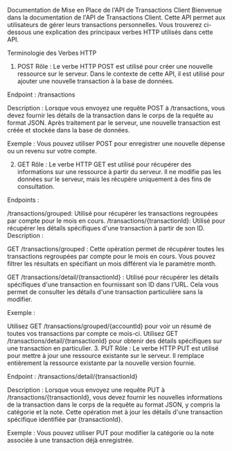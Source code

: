 Documentation de Mise en Place de l'API de Transactions Client
Bienvenue dans la documentation de l'API de Transactions Client. Cette API permet aux utilisateurs de gérer leurs transactions personnelles. Vous trouverez ci-dessous une explication des principaux verbes HTTP utilisés dans cette API.

Terminologie des Verbes HTTP

1. POST
   Rôle : Le verbe HTTP POST est utilisé pour créer une nouvelle ressource sur le serveur. Dans le contexte de cette API, il est utilisé pour ajouter une nouvelle transaction à la base de données.

Endpoint : /transactions

Description : Lorsque vous envoyez une requête POST à /transactions, vous devez fournir les détails de la transaction dans le corps de la requête au format JSON. Après traitement par le serveur, une nouvelle transaction est créée et stockée dans la base de données.

Exemple : Vous pouvez utiliser POST pour enregistrer une nouvelle dépense ou un revenu sur votre compte.

2. GET
   Rôle : Le verbe HTTP GET est utilisé pour récupérer des informations sur une ressource à partir du serveur. Il ne modifie pas les données sur le serveur, mais les récupère uniquement à des fins de consultation.

Endpoints :

/transactions/grouped: Utilisé pour récupérer les transactions regroupées par compte pour le mois en cours.
/transactions/{transactionId}: Utilisé pour récupérer les détails spécifiques d'une transaction à partir de son ID.
Description :

GET /transactions/grouped : Cette opération permet de récupérer toutes les transactions regroupées par compte pour le mois en cours. Vous pouvez filtrer les résultats en spécifiant un mois différent via le paramètre month.

GET /transactions/detail/{transactionId} : Utilisé pour récupérer les détails spécifiques d'une transaction en fournissant son ID dans l'URL. Cela vous permet de consulter les détails d'une transaction particulière sans la modifier.

Exemple :

Utilisez GET /transactions/grouped/{accountId}
pour voir un résumé de toutes vos transactions par compte ce mois-ci.
Utilisez GET /transactions/detail/{transactionId} pour obtenir des détails spécifiques sur une transaction en particulier. 3. PUT
Rôle : Le verbe HTTP PUT est utilisé pour mettre à jour une ressource existante sur le serveur. Il remplace entièrement la ressource existante par la nouvelle version fournie.

Endpoint : /transactions/detail/{transactionId}

Description : Lorsque vous envoyez une requête PUT à /transactions/{transactionId}, vous devez fournir les nouvelles informations de la transaction dans le corps de la requête au format JSON, y compris la catégorie et la note. Cette opération met à jour les détails d'une transaction spécifique identifiée par {transactionId}.

Exemple : Vous pouvez utiliser PUT pour modifier la catégorie ou la note associée à une transaction déjà enregistrée.
